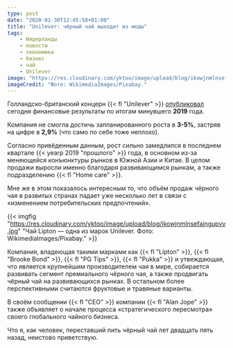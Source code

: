 ```yaml
---
type: post
date: "2020-01-30T12:45:58+01:00"
title: "Unilever: чёрный чай выходит из моды"
tags:
    - Нидерланды
    - новости
    - экономика
    - бизнес
    - чай
    - Unilever
image: "https://res.cloudinary.com/yktoo/image/upload/blog/ikowjnmlnsefajngupvv.jpg"
imageCredit: "Фото: WikimediaImages/Pixabay."
---
```


Голландско-британский концерн {{< fl "Unilever" >}} [опубликовал](https://www.unilever.com/news/press-releases/2020/full-year-growth-led-by-emerging-markets-and-home-care.html) сегодня финансовые результаты по итогам минувшего **2019** года.

Компания не смогла достичь запланированного роста в **3-5%**, застряв на цифре в **2,9%** (что само по себе тоже неплохо).

<!--more-->

Согласно привёденным данным, рост сильно замедлился в последнем квартале {{< yearp 2019 "прошлого" >}} года, в основном из-за меняющейся конъюнктуры рынков в Южной Азии и Китае. В целом продажи выросли именно благодаря развивающимся рынкам, а также подразделению {{< fl "Home care" >}}.

Мне же в этом показалось интересным то, что объём продаж чёрного чая в развитых странах падает уже несколько лет в связи с «изменением потребительских предпочтений».

{{< imgfig "https://res.cloudinary.com/yktoo/image/upload/blog/ikowjnmlnsefajngupvv.jpg" "Чай Lipton — одна из марок Unilever. Фото: WikimediaImages/Pixabay." >}}

Компания, владеющая такими марками как {{< fl "Lipton" >}}, {{< fl "Brooke Bond" >}}, {{< fl "PG Tips" >}}, {{< fl "Pukka" >}} и утвеждающая, что является крупнейшим производителем чая в мире, собирается развивать сегмент премиального чёрного чая, а также продвигать чёрный чай на развивающихся рынках. В остальном более перспективными считаются фруктовые и травяные варианты.

В своём сообщении {{< fl "CEO" >}} компании {{< fl "Alan Jope" >}} также объявляет о начале процесса «стратегического пересмотра» своего глобального чайного бизнеса.

Что я, как человек, переставший пить чёрный чай лет двадцать пять назад, неистово приветствую.
